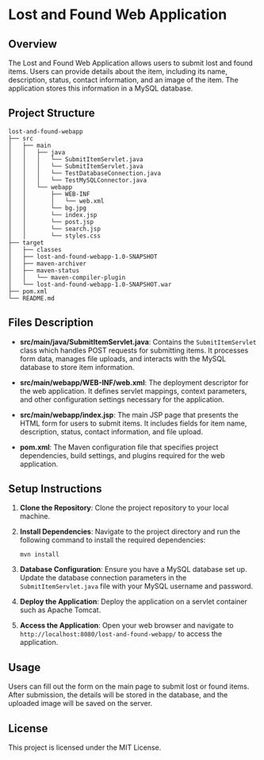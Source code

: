 # Lost and Found Web Application

## Overview
The Lost and Found Web Application allows users to submit lost and found items. Users can provide details about the item, including its name, description, status, contact information, and an image of the item. The application stores this information in a MySQL database.

## Project Structure
```
lost-and-found-webapp
├── src
│   ├── main
│   │   ├── java
│   │   │   └── SubmitItemServlet.java
│   │   │   └── SubmitItemServlet.java
│   │   │   └── TestDatabaseConnection.java
│   │   │   └── TestMySQLConnector.java
│   │   └── webapp
│   │       ├── WEB-INF
│   │       │   └── web.xml
│   │       └── bg.jpg
│   │       └── index.jsp
│   │       └── post.jsp
│   │       └── search.jsp
│   │       └── styles.css
├── target
│   ├── classes
│   ├── lost-and-found-webapp-1.0-SNAPSHOT
│   ├── maven-archiver
│   ├── maven-status
│   │   └── maven-compiler-plugin
│   └── lost-and-found-webapp-1.0-SNAPSHOT.war
├── pom.xml
└── README.md
```

## Files Description

- **src/main/java/SubmitItemServlet.java**: Contains the `SubmitItemServlet` class which handles POST requests for submitting items. It processes form data, manages file uploads, and interacts with the MySQL database to store item information.

- **src/main/webapp/WEB-INF/web.xml**: The deployment descriptor for the web application. It defines servlet mappings, context parameters, and other configuration settings necessary for the application.

- **src/main/webapp/index.jsp**: The main JSP page that presents the HTML form for users to submit items. It includes fields for item name, description, status, contact information, and file upload.

- **pom.xml**: The Maven configuration file that specifies project dependencies, build settings, and plugins required for the web application.

## Setup Instructions

1. **Clone the Repository**: 
   Clone the project repository to your local machine.

2. **Install Dependencies**: 
   Navigate to the project directory and run the following command to install the required dependencies:
   ```
   mvn install
   ```

3. **Database Configuration**: 
   Ensure you have a MySQL database set up. Update the database connection parameters in the `SubmitItemServlet.java` file with your MySQL username and password.

4. **Deploy the Application**: 
   Deploy the application on a servlet container such as Apache Tomcat.

5. **Access the Application**: 
   Open your web browser and navigate to `http://localhost:8080/lost-and-found-webapp/` to access the application.

## Usage
Users can fill out the form on the main page to submit lost or found items. After submission, the details will be stored in the database, and the uploaded image will be saved on the server.

## License
This project is licensed under the MIT License.
